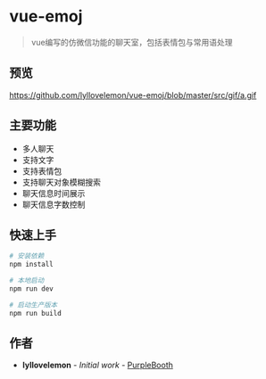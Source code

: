 # vue-emoj

> vue编写的仿微信功能的聊天室，包括表情包与常用语处理
## 预览
https://github.com/lyllovelemon/vue-emoj/blob/master/src/gif/a.gif

## 主要功能
+ 多人聊天
+ 支持文字
+ 支持表情包
+ 支持聊天对象模糊搜索
+ 聊天信息时间展示
+ 聊天信息字数控制

## 快速上手

``` bash
# 安装依赖
npm install

# 本地启动
npm run dev

# 启动生产版本
npm run build

```

## 作者
* **lyllovelemon** - *Initial work* - [PurpleBooth](https://github.com/lyllovelemon)

